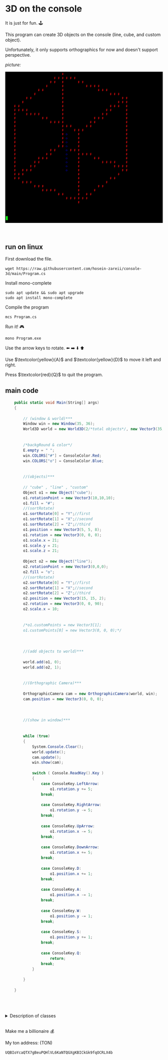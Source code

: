 # 3D on the console

It is just for fun. :joystick:

This program can create 3D objects on the console (line, cube, and custom object).

Unfortunately, it only supports orthographics for now and doesn't support perspective.
<br/>

*picture:*

![Cube and line](cube_line.png)

<br/>

## run on linux
First download the file.
```
wget https://raw.githubusercontent.com/hosein-zareii/console-3d/main/Program.cs
```

Install mono-complete
```
sudo apt update && sudo apt upgrade
sudo apt install mono-complete
```
Compile the program
```
mcs Program.cs
```
Run it! :video_game:
```
mono Program.exe
```
Use the arrow keys to rotate. :arrow_left: :arrow_right: :arrow_down: :arrow_up:

Use $\textcolor{yellow}{A}$ and $\textcolor{yellow}{D}$ to move it left and right.

Press $\textcolor{red}{Q}$ to quit the program.


## main code
```c#
    public static void Main(String[] args)
    {

        // (window & world)***
        Window win = new Window(35, 36);
        World3D world = new World3D(2/*total objects*/, new Vector3(35, 36, 36)/*world size*/);
        

        /*backgRound & color*/
        E.empty = " ";
        win.COLORS["#"] = ConsoleColor.Red;
        win.COLORS["o"] = ConsoleColor.Blue;


        //(objects)***

        // "cube" , "line" , "custom"
        Object o1 = new Object("cube");
        o1.rotationPoint = new Vector3(10,10,10);
        o1.fill = "#";
        //(sortRotate) 
        o1.sortRotate[0] = "Y";//first 
        o1.sortRotate[1] = "X";//second
        o1.sortRotate[2] = "Z";//third
        o1.position = new Vector3(5, 5, 8);
        o1.rotation = new Vector3(0, 0, 0);
        o1.scale.x = 21;
        o1.scale.y = 21;
        o1.scale.z = 21;
	  
        Object o2 = new Object("line");
        o2.rotationPoint = new Vector3(0,0,0);
        o2.fill = "o";
        //(sortRotate) 
        o2.sortRotate[0] = "Y";//first 
        o2.sortRotate[1] = "X";//second
        o2.sortRotate[2] = "Z";//third
        o2.position = new Vector3(15, 15, 2);
        o2.rotation = new Vector3(0, 0, 90);
        o2.scale.x = 10;
        

        /*o1.customPoints = new Vector3[1];
        o1.customPoints[0] = new Vector3(0, 0, 0);*/



        //(add objects to world)***

        world.add(o1, 0);
        world.add(o2, 1);


        //(Orthographic Camera)***

        OrthographicCamera cam = new OrthographicCamera(world, win);
        cam.position = new Vector3(0, 0, 0);

		

        //(show in window)***
        

        while (true)
        {
            System.Console.Clear();
            world.update();
            cam.update();
            win.show(cam);

            switch ( Console.ReadKey().Key )
            {
                case ConsoleKey.LeftArrow:
                    o1.rotation.y += 5;
                break;
                    
                case ConsoleKey.RightArrow:
                    o1.rotation.y -= 5;
                break;

                case ConsoleKey.UpArrow:
                    o1.rotation.x -= 5;
                break;
                    
                case ConsoleKey.DownArrow:
                    o1.rotation.x += 5;
                break;

                case ConsoleKey.D:
                    o1.position.x += 1;
                break;
		    
                case ConsoleKey.A:
                    o1.position.x -= 1;
                break;
		    
                case ConsoleKey.W:
                    o1.position.y -= 1;
                break;
		    
                case ConsoleKey.S:
                    o1.position.y += 1;
                break;
		    
                case ConsoleKey.Q:
                    return;
                break;
            }

        }

    }

    
```
<br/>
<details>
<summary>Description of classes</summary>
<br/>
    
```c#

class window
{
  Gets 2d array from class OrthographicCamera{}.
  Prints the 2d array on screen.
}

class OrthographicCamera
{
    Pass objects and some information to class Converter{}.
    Then returns 2d array.
}

class World3D
{
    Creates a 3d array.
    Objects will be created by calling methods which are in class Object{}.
    Adds objects to 3d array.
}

class Object
{
    Creates objects and rotates them by class Math2{}.
    Then adds objects to 3d array.
}

class Converter
{
    Converts 3d array to 2d array.
    Connverter does not support perspective.
}

class Math2
{
    Rotates positions of objects one by one.
}
```
</details>
<br/>

Make me a billionaire :moneybag:

My ton address: (TON)
```
UQBIoYcaQTX7gBeuPQHlVL6KaNTQGXgKBICkGk9fqOCRLX4b
```
